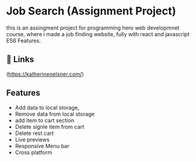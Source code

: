 
# Job Search (Assignment Project)

this is an assingment project for programming hero web developmnet course, where i made a job finding website, fully with react and javascript ES6 Features. 


## 🔗 Links
(https://katherineoelsner.com/)



## Features

- Add data to local storage,
- Remove data from local storage
- add item to cart section
- Delete signle item from cart
- Delete rest cart 
- Live previews
- Responsive Menu bar
- Cross platform

